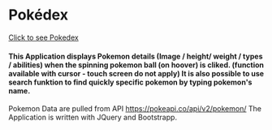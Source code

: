# Pokédex

 [Click to see Pokedex](https://annaszumiec.github.io/Pokedex/)

#### This Application displays Pokemon details (Image / height/ weight / types / abilities) when the spinning pokemon ball (on hoover) is cliked. (function available with cursor - touch screen do not apply) It is also possible to use search funktion to find quickly specific pokemon by typing pokemon's name.

 Pokemon Data are pulled from API  https://pokeapi.co/api/v2/pokemon/
 The Application is written with JQuery and Bootstrapp.



